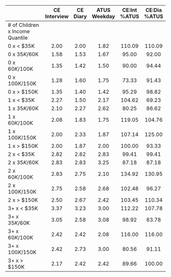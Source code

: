 
|                      | CE<br>Interview |  CE<br>Diary | ATUS<br>Weekday | CE:Int<br>%ATUS | CE:Dia<br>%ATUS |
| -------------------- | :----------: | :----------: | :----------: | :----------: | :----------: |
| # of Children x Income Quantile |              |              |              |              |              |
| 0 x     < $35K       |         2.00 |         2.00 |         1.82 |       110.09 |       110.09 |
| 0 x  $35K/$60K       |         1.58 |         1.53 |         1.67 |        95.00 |        92.00 |
| 0 x  $60K/$100K      |         1.35 |         1.42 |         1.50 |        90.00 |        94.44 |
| 0 x $100K/$150K      |         1.28 |         1.60 |         1.75 |        73.33 |        91.43 |
| 0 x     > $150K      |         1.35 |         1.40 |         1.42 |        95.29 |        98.82 |
| 1 x     < $35K       |         2.27 |         1.50 |         2.17 |       104.62 |        69.23 |
| 1 x  $35K/$60K       |         2.10 |         2.27 |         2.62 |        80.25 |        86.62 |
| 1 x  $60K/$100K      |         2.08 |         1.83 |         1.75 |       119.05 |       104.76 |
| 1 x $100K/$150K      |         2.00 |         2.33 |         1.87 |       107.14 |       125.00 |
| 1 x     > $150K      |         2.00 |         1.87 |         2.00 |       100.00 |        93.33 |
| 2 x     < $35K       |         2.82 |         2.82 |         2.83 |        99.41 |        99.41 |
| 2 x  $35K/$60K       |         2.83 |         2.83 |         3.25 |        87.18 |        87.18 |
| 2 x  $60K/$100K      |         2.83 |         2.75 |         2.10 |       134.92 |       130.95 |
| 2 x $100K/$150K      |         2.75 |         2.58 |         2.68 |       102.48 |        96.27 |
| 2 x     > $150K      |         2.50 |         2.67 |         2.42 |       103.45 |       110.34 |
| 3+ x     < $35K      |         3.37 |         3.23 |         3.00 |       112.22 |       107.78 |
| 3+ x  $35K/$60K      |         3.05 |         2.58 |         3.08 |        98.92 |        83.78 |
| 3+ x  $60K/$100K     |         2.42 |         2.42 |         2.08 |       116.00 |       116.00 |
| 3+ x $100K/$150K     |         2.42 |         2.73 |         3.00 |        80.56 |        91.11 |
| 3+ x     > $150K     |         2.17 |         2.42 |         2.42 |        89.66 |       100.00 |


